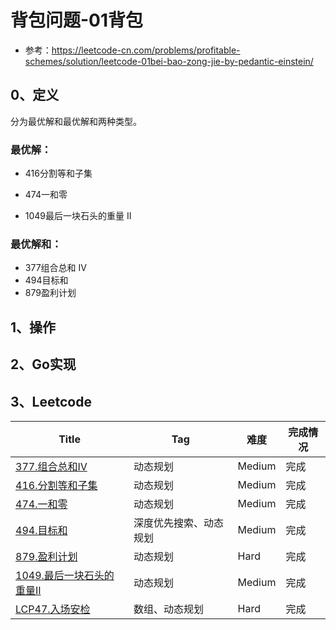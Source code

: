 # 背包问题-01背包

- 参考：https://leetcode-cn.com/problems/profitable-schemes/solution/leetcode-01bei-bao-zong-jie-by-pedantic-einstein/

## 0、定义

分为最优解和最优解和两种类型。

### 最优解：

- 416分割等和子集

- 474一和零
- 1049最后一块石头的重量 II

### 最优解和：

- 377组合总和 Ⅳ
- 494目标和
- 879盈利计划

## 1、操作

## 2、Go实现

## 3、Leetcode

| Title                                                                      | Tag         | 难度     | 完成情况 |
|----------------------------------------------------------------------------|-------------|--------|------|
| [377.组合总和Ⅳ](https://leetcode-cn.com/problems/combination-sum-iv/)          | 动态规划        | Medium | 完成   |
| [416.分割等和子集](https://leetcode-cn.com/problems/partition-equal-subset-sum/) | 动态规划        | Medium | 完成   |
| [474.一和零](https://leetcode-cn.com/problems/ones-and-zeroes/)               | 动态规划        | Medium | 完成   |
| [494.目标和](https://leetcode-cn.com/problems/target-sum/)                    | 深度优先搜索、动态规划 | Medium | 完成   |
| [879.盈利计划](https://leetcode-cn.com/problems/profitable-schemes/)           | 动态规划        | Hard   | 完成   |
| [1049.最后一块石头的重量II](https://leetcode-cn.com/problems/last-stone-weight-ii/) | 动态规划        | Medium | 完成   |
| [LCP47.入场安检](https://leetcode-cn.com/problems/oPs9Bm/)                     | 数组、动态规划     | Hard   | 完成   |